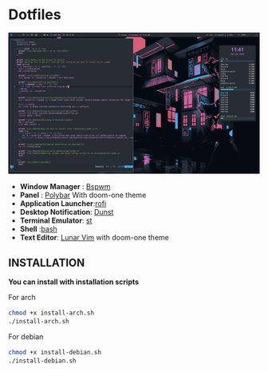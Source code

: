 <div align="justify">
<h1>Dotfiles</h1>
<img alt="" src="showcase.png"/>
<a>
</a>
<div align="left">
  
- **Window Manager** :     [Bspwm](https://github.com/baskerville/bspwm)
- **Panel** :              [Polybar](https://github.com/adi1090x/polybar-themes) With doom-one theme
- **Application Launcher**:[rofi](https://github.com/adi1090x/rofi/tree/master)
- **Desktop Notification**: [Dunst](https://github.com/dunst-project/dunst)
- **Terminal Emulator**:   [st](https://gitlab.com/dwt1/st-distrotube.git)
- **Shell**            :[bash](https://gitlab.com/dwt1/dotfiles.git)
- **Text Editor**:         [Lunar Vim](https://github.com/LunarVim/LunarVim) with doom-one theme

<h2>INSTALLATION</h2>

**You can install with installation scripts**

For arch
```sh
chmod +x install-arch.sh
./install-arch.sh
```
For debian
```sh
chmod +x install-debian.sh
./install-debian.sh
```
